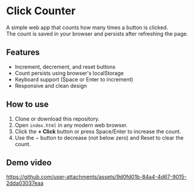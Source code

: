 # Click Counter

A simple web app that counts how many times a button is clicked.  
The count is saved in your browser and persists after refreshing the page.

## Features

- Increment, decrement, and reset buttons  
- Count persists using browser's localStorage  
- Keyboard support (Space or Enter to increment)  
- Responsive and clean design  

## How to use
1. Clone or download this repository.  
2. Open `index.html` in any modern web browser.  
3. Click the **+ Click** button or press Space/Enter to increase the count.  
4. Use the − button to decrease (not below zero) and Reset to clear the count.  

## Demo video
https://github.com/user-attachments/assets/9d0fd01b-84a4-4d67-9015-2dda03037eaa

